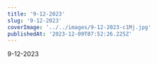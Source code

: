 ```yaml
---
title: '9-12-2023'
slug: '9-12-2023'
coverImage: '../../images/9-12-2023-c1Mj.jpg'
publishedAt: '2023-12-09T07:52:26.225Z'
---
```


9-12-2023